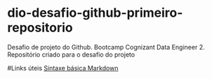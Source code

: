 # dio-desafio-github-primeiro-repositorio
Desafio de projeto do Github. Bootcamp Cognizant Data Engineer 2.
Repositório criado para o desafio do projeto

#Links úteis
[Sintaxe básica Markdown](https://www.markdownguide.org/basic-syntax/)
